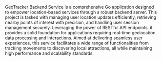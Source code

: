 GeoTracker Backend Service is a comprehensive Go application designed to empower location-based services through a robust backend server. This project is tasked with managing user location updates efficiently, retrieving nearby points of interest with precision, and handling user session management securely. Leveraging the power of RESTful API endpoints, it provides a solid foundation for applications requiring real-time geolocation data processing and interactions. Aimed at delivering seamless user experiences, this service facilitates a wide range of functionalities from tracking movements to discovering local attractions, all while maintaining high performance and scalability standards.